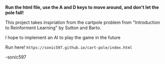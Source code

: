**Run the html file, use the A and D keys to move around, and don't let the pole fall!**

This project takes inspriation from the cartpole problem from "Introduction to Reinforment Learning" by Sutton and Barto.

I hope to implement an AI to play the game in the future

Run here! `https://sonic597.github.io/cart-pole/index.html`

-sonic597



